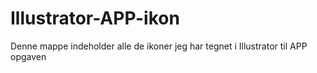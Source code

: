 # Illustrator-APP-ikon
Denne mappe indeholder alle de ikoner jeg har tegnet i Illustrator til APP opgaven
